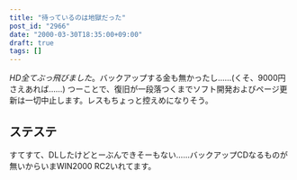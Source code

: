 ```yaml
---
title: "待っているのは地獄だった"
post_id: "2966"
date: "2000-03-30T18:35:00+09:00"
draft: true
tags: []
---
```



_HD全てぶっ飛びました_。バックアップする金も無かったし……(くそ、9000円さえあれば……) つーことで、復旧が一段落つくまでソフト開発およびページ更新は一切中止します。レスもちょっと控えめになりそう。
## ステステ
すてすて、DLしたけどとーぶんできそーもない……バックアップCDなるものが無いからいまWIN2000 RC2いれてます。
